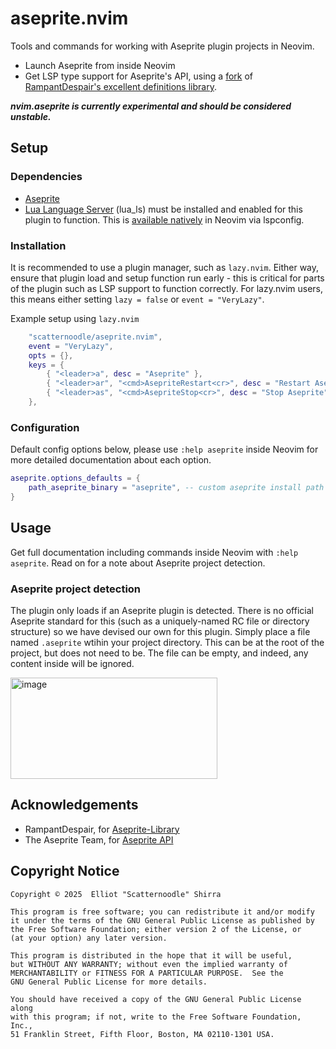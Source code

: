 # aseprite.nvim
Tools and commands for working with Aseprite plugin projects in Neovim.

* Launch Aseprite from inside Neovim
* Get LSP type support for Aseprite's API, using a [fork](https://github.com/scatternoodle/aseprite-lualib) of [RampantDespair's excellent definitions library](https://github.com/RampantDespair/Aseprite-Library).

**_nvim.aseprite is currently experimental and should be considered unstable._**

## Setup

### Dependencies 
* [Aseprite](https://www.aseprite.org/)
* [Lua Language Server](https://luals.github.io/) (lua_ls) must be installed and enabled for this plugin to function. This is [available natively](https://neovim.io/doc/user/lsp.html#lsp-quickstart) in Neovim via lspconfig.

### Installation
It is recommended to use a plugin manager, such as `lazy.nvim`. Either way,
ensure that plugin load and setup function run early - this is critical for
parts of the plugin such as LSP support to function correctly. For lazy.nvim
users, this means either setting `lazy = false` or `event = "VeryLazy"`.

Example setup using `lazy.nvim`
```lua
	"scatternoodle/aseprite.nvim",
	event = "VeryLazy",
	opts = {},
	keys = {
		{ "<leader>a", desc = "Aseprite" },
		{ "<leader>ar", "<cmd>AsepriteRestart<cr>", desc = "Restart Aseprite" },
		{ "<leader>as", "<cmd>AsepriteStop<cr>", desc = "Stop Aseprite" },
	},
```

### Configuration

Default config options below, please use `:help aseprite` inside Neovim for more detailed documentation about each option.
```Lua
aseprite.options_defaults = {
	path_aseprite_binary = "aseprite", -- custom aseprite install path
}
```

## Usage

Get full documentation including commands inside Neovim with `:help aseprite`. Read on for a note about Aseprite project detection.

### Aseprite project detection
The plugin only loads if an Aseprite plugin is detected. There is no official Aseprite standard for this (such as a uniquely-named RC file or directory structure) so we have devised our own for this plugin. Simply place a file named `.aseprite` wtihin your project directory. This can be at the root of the project, but does not need to be. The file can be empty, and indeed, any content inside will be ignored.

<img width="331" height="162" alt="image" src="https://github.com/user-attachments/assets/76f0e108-8b61-427b-9c21-b03d1e39d7e5" />

## Acknowledgements
* RampantDespair, for [Aseprite-Library](https://github.com/RampantDespair/Aseprite-Library)
* The Aseprite Team, for [Aseprite API](https://www.aseprite.org/api)

## Copyright Notice

    Copyright © 2025  Elliot "Scatternoodle" Shirra
	
	This program is free software; you can redistribute it and/or modify
    it under the terms of the GNU General Public License as published by
    the Free Software Foundation; either version 2 of the License, or
    (at your option) any later version.

    This program is distributed in the hope that it will be useful,
    but WITHOUT ANY WARRANTY; without even the implied warranty of
    MERCHANTABILITY or FITNESS FOR A PARTICULAR PURPOSE.  See the
    GNU General Public License for more details.

    You should have received a copy of the GNU General Public License along
    with this program; if not, write to the Free Software Foundation, Inc.,
    51 Franklin Street, Fifth Floor, Boston, MA 02110-1301 USA.

